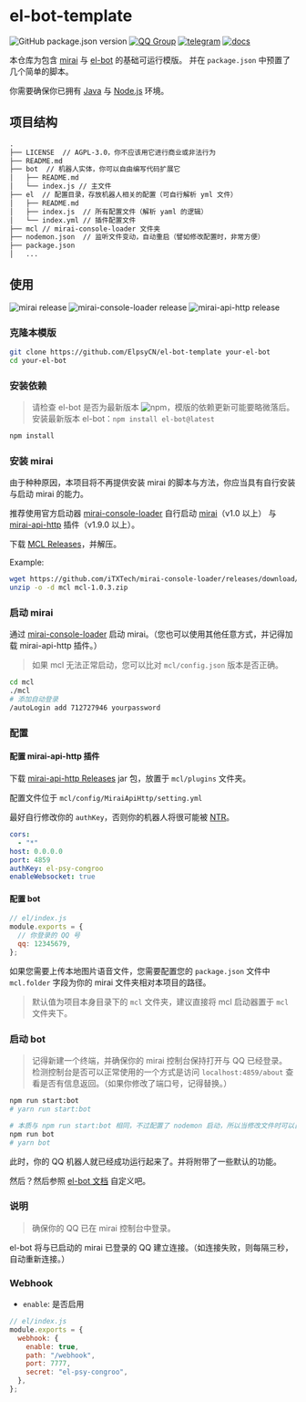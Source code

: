 # el-bot-template

![GitHub package.json version](https://img.shields.io/github/package-json/v/ElpsyCN/el-bot-template)
[![QQ Group](https://img.shields.io/badge/qq%20group-707408530-12B7F5)](https://shang.qq.com/wpa/qunwpa?idkey=5b0eef3e3256ce23981f3b0aa2457175c66ca9194efd266fd0e9a7dbe43ed653)
[![telegram](https://img.shields.io/badge/telegram-elpsy__cn-blue)](https://t.me/elpsy_cn)
[![docs](https://github.com/ElpsyCN/el-bot-docs/workflows/docs/badge.svg)](https://docs.bot.elpsy.cn)

本仓库为包含 [mirai](https://github.com/mamoe/mirai) 与 [el-bot](https://github.com/ElpsyCN/el-bot) 的基础可运行模版。
并在 `package.json` 中预置了几个简单的脚本。

你需要确保你已拥有 [Java](https://www.java.com/zh_CN/) 与 [Node.js](https://nodejs.org/zh-cn/download/) 环境。

## 项目结构

```txt
.
├── LICENSE  // AGPL-3.0，你不应该用它进行商业或非法行为
├── README.md
├── bot  // 机器人实体，你可以自由编写代码扩展它
│   ├── README.md
│   └── index.js // 主文件
├── el  // 配置目录，存放机器人相关的配置（可自行解析 yml 文件）
│   ├── README.md
│   ├── index.js  // 所有配置文件（解析 yaml 的逻辑）
│   └── index.yml // 插件配置文件
├── mcl // mirai-console-loader 文件夹
├── nodemon.json  // 监听文件变动，自动重启（譬如修改配置时，非常方便）
├── package.json
│   ...
```

## 使用

![mirai release](https://img.shields.io/github/v/release/mamoe/mirai?label=mirai)
![mirai-console-loader release](https://img.shields.io/github/v/release/iTXTech/mirai-console-loader?label=mirai-console-loader)
![mirai-api-http release](https://img.shields.io/github/v/release/project-mirai/mirai-api-http?label=mirai-api-http)

### 克隆本模版

```sh
git clone https://github.com/ElpsyCN/el-bot-template your-el-bot
cd your-el-bot
```

### 安装依赖

> 请检查 el-bot 是否为最新版本 ![npm](https://img.shields.io/npm/v/el-bot)，模版的依赖更新可能要略微落后。  
> 安装最新版本 el-bot：`npm install el-bot@latest`

```sh
npm install
```

### 安装 mirai

由于种种原因，本项目将不再提供安装 mirai 的脚本与方法，你应当具有自行安装与启动 mirai 的能力。

推荐使用官方启动器 [mirai-console-loader](https://github.com/iTXTech/mirai-console-loader) 自行启动 [mirai](https://github.com/mamoe/mirai)（v1.0 以上） 与 [mirai-api-http](https://github.com/mamoe/mirai-api-http) 插件（v1.9.0 以上）。

下载 [MCL Releases](https://github.com/iTXTech/mirai-console-loader/releases)，并解压。

Example:

```sh
wget https://github.com/iTXTech/mirai-console-loader/releases/download/v1.0.3/mcl-1.0.3.zip
unzip -o -d mcl mcl-1.0.3.zip
```

### 启动 mirai

通过 [mirai-console-loader](https://github.com/iTXTech/mirai-console-loader) 启动 mirai。（您也可以使用其他任意方式，并记得加载 mirai-api-http 插件。）

> 如果 mcl 无法正常启动，您可以比对 `mcl/config.json` 版本是否正确。

```sh
cd mcl
./mcl
# 添加自动登录
/autoLogin add 712727946 yourpassword
```

### 配置

#### 配置 mirai-api-http 插件

下载 [mirai-api-http Releases](https://github.com/project-mirai/mirai-api-http/releases) jar 包，放置于 `mcl/plugins` 文件夹。

配置文件位于 `mcl/config/MiraiApiHttp/setting.yml`

最好自行修改你的 `authKey`，否则你的机器人将很可能被 [NTR](https://zh.moegirl.org/zh-hans/NTR)。

```yaml
cors:
  - "*"
host: 0.0.0.0
port: 4859
authKey: el-psy-congroo
enableWebsocket: true
```

#### 配置 bot

```js
// el/index.js
module.exports = {
  // 你登录的 QQ 号
  qq: 12345679,
};
```

如果您需要上传本地图片语音文件，您需要配置您的 `package.json` 文件中 `mcl.folder` 字段为你的 mirai 文件夹相对本项目的路径。

> 默认值为项目本身目录下的 `mcl` 文件夹，建议直接将 mcl 启动器置于 `mcl` 文件夹下。

### 启动 bot

> 记得新建一个终端，并确保你的 mirai 控制台保持打开与 QQ 已经登录。
> 检测控制台是否可以正常使用的一个方式是访问 `localhost:4859/about` 查看是否有信息返回。（如果你修改了端口号，记得替换。）

```sh
npm run start:bot
# yarn run start:bot
```

```sh
# 本质与 npm run start:bot 相同，不过配置了 nodemon 启动，所以当修改文件时可以自动重启。
npm run bot
# yarn bot
```

此时，你的 QQ 机器人就已经成功运行起来了。并将附带了一些默认的功能。

然后？然后参照 [el-bot 文档](https://docs.bot.elpsy.cn/) 自定义吧。

### 说明

> 确保你的 QQ 已在 mirai 控制台中登录。

el-bot 将与已启动的 mirai 已登录的 QQ 建立连接。（如连接失败，则每隔三秒，自动重新连接。）

### Webhook

- `enable`: 是否启用

```js
// el/index.js
module.exports = {
  webhook: {
    enable: true,
    path: "/webhook",
    port: 7777,
    secret: "el-psy-congroo",
  },
};
```
